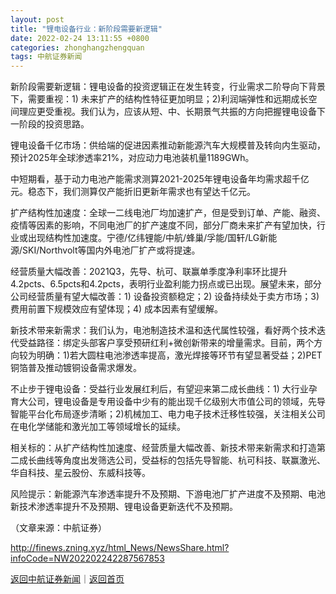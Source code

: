 ```yaml
---
layout: post
title: "锂电设备行业：新阶段需要新逻辑"
date: 2022-02-24 13:11:55 +0800
categories: zhonghangzhengquan
tags: 中航证券新闻
---
```

<p>新阶段需要新逻辑：锂电设备的投资逻辑正在发生转变，行业需求二阶导向下背景下，需要重视：1) 未来扩产的结构性特征更加明显；2)利润端弹性和远期成长空间理应更受重视。我们认为，应该从短、中、长期景气共振的方向把握锂电设备下一阶段的投资思路。</p>
 <p>锂电设备千亿市场：供给端的促进因素推动新能源汽车大规模普及转向内生驱动，预计2025年全球渗透率21%，对应动力电池装机量1189GWh。</p>
 <p>中短期看，基于动力电池产能需求测算2021-2025年锂电设备年均需求超千亿元。稳态下，我们测算仅产能折旧更新年需求也有望达千亿元。</p>
 <p>扩产结构性加速度：全球一二线电池厂均加速扩产，但是受到订单、产能、融资、疫情等因素的影响，不同电池厂的扩产速度不同，部分厂商未来扩产有望加快，行业或出现结构性加速度。宁德/亿纬锂能/中航/蜂巢/孚能/国轩/LG新能源/SKI/Northvolt等国内外电池厂扩产或将提速。</p>
 <p>经营质量大幅改善：2021Q3，先导、杭可、联赢单季度净利率环比提升4.2pcts、6.5pcts和4.2pcts，表明行业盈利能力拐点或已出现。展望未来，部分公司经营质量有望大幅改善：1) 设备投资额稳定；2) 设备持续处于卖方市场；3) 费用前置下规模效应有望体现；4) 成本因素有望缓解。</p>
 <p>新技术带来新需求：我们认为，电池制造技术温和迭代属性较强，看好两个技术迭代受益路径：绑定头部客户享受预研红利+微创新带来的增量需求。目前，两个方向较为明确：1)若大圆柱电池渗透率提高，激光焊接等环节有望显著受益；2)PET铜箔普及推动镀铜设备需求爆发。</p>
 <p>不止步于锂电设备：受益行业发展红利后，有望迎来第二成长曲线：1) 大行业孕育大公司，锂电设备是专用设备中少有的能出现千亿级别大市值公司的领域，先导智能平台化布局逐步清晰；2)机械加工、电力电子技术迁移性较强，关注相关公司在电化学储能和激光加工等领域增长的延续。</p>
 <p>相关标的：从扩产结构性加速度、经营质量大幅改善、新技术带来新需求和打造第二成长曲线等角度出发筛选公司，受益标的包括先导智能、杭可科技、联赢激光、华自科技、星云股份、东威科技等。</p>
 <p>风险提示：新能源汽车渗透率提升不及预期、下游电池厂扩产进度不及预期、电池新技术渗透率提升不及预期、锂电设备更新迭代不及预期。</p><p class="em_media">（文章来源：中航证券）</p>

<http://finews.zning.xyz/html_News/NewsShare.html?infoCode=NW202202242287567853>

[返回中航证券新闻](//finews.withounder.com/category/zhonghangzhengquan.html)｜[返回首页](//finews.withounder.com/)